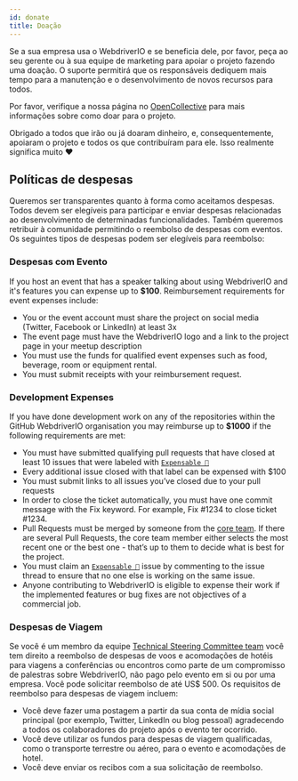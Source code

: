 ```yaml
---
id: donate
title: Doação
---
```


Se a sua empresa usa o WebdriverIO e se beneficia dele, por favor, peça ao seu gerente ou à sua equipe de marketing para apoiar o projeto fazendo uma doação. O suporte permitirá que os responsáveis dediquem mais tempo para a manutenção e o desenvolvimento de novos recursos para todos.

Por favor, verifique a nossa página no [OpenCollective](https://opencollective.com/webdriverio) para mais informações sobre como doar para o projeto.

Obrigado a todos que irão ou já doaram dinheiro, e, consequentemente, apoiaram o projeto e todos os que contribuíram para ele. Isso realmente significa muito ❤️

## Políticas de despesas

Queremos ser transparentes quanto à forma como aceitamos despesas. Todos devem ser elegíveis para participar e enviar despesas relacionadas ao desenvolvimento de determinadas funcionalidades. Também queremos retribuir à comunidade permitindo o reembolso de despesas com eventos. Os seguintes tipos de despesas podem ser elegíveis para reembolso:

### Despesas com Evento

If you host an event that has a speaker talking about using WebdriverIO and it's features you can expense up to __$100__. Reimbursement requirements for event expenses include:

- You or the event account must share the project on social media (Twitter, Facebook or LinkedIn) at least 3x
- The event page must have the WebdriverIO logo and a link to the project page in your meetup description
- You must use the funds for qualified event expenses such as food, beverage, room or equipment rental.
- You must submit receipts with your reimbursement request.

### Development Expenses

If you have done development work on any of the repositories within the GitHub WebdriverIO organisation you may reimburse up to __$1000__ if the following requirements are met:

- You must have submitted qualifying pull requests that have closed at least 10 issues that were labeled with [`Expensable 💸`](https://github.com/webdriverio/webdriverio/labels/Expensable%20%F0%9F%92%B8)
- Every additional issue closed with that label can be expensed with $100
- You must submit links to all issues you’ve closed due to your pull requests
- In order to close the ticket automatically, you must have one commit message with the Fix keyword. For example, Fix #1234 to close ticket #1234.
- Pull Requests must be merged by someone from the [core team](https://github.com/webdriverio/webdriverio/blob/main/AUTHORS.md#tsc-technical-steering-committee). If there are several Pull Requests, the core team member either selects the most recent one or the best one - that’s up to them to decide what is best for the project.
- You must claim an [`Expensable 💸`](https://github.com/webdriverio/webdriverio/labels/Expensable%20%F0%9F%92%B8) issue by commenting to the issue thread to ensure that no one else is working on the same issue.
- Anyone contributing to WebdriverIO is eligible to expense their work if the implemented features or bug fixes are not objectives of a commercial job.

### Despesas de Viagem

Se você é um membro da equipe [Technical Steering Committee team](https://github.com/webdriverio/webdriverio/blob/main/AUTHORS.md#tsc-technical-steering-committee) você tem direito a reembolso de despesas de voos e acomodações de hotéis para viagens a conferências ou encontros como parte de um compromisso de palestras sobre WebdriverIO, não pago pelo evento em si ou por uma empresa. Você pode solicitar reembolso de até US$ 500. Os requisitos de reembolso para despesas de viagem incluem:

- Você deve fazer uma postagem a partir da sua conta de mídia social principal (por exemplo, Twitter, LinkedIn ou blog pessoal) agradecendo a todos os colaboradores do projeto após o evento ter ocorrido.
- Você deve utilizar os fundos para despesas de viagem qualificadas, como o transporte terrestre ou aéreo, para o evento e acomodações de hotel.
- Você deve enviar os recibos com a sua solicitação de reembolso.

